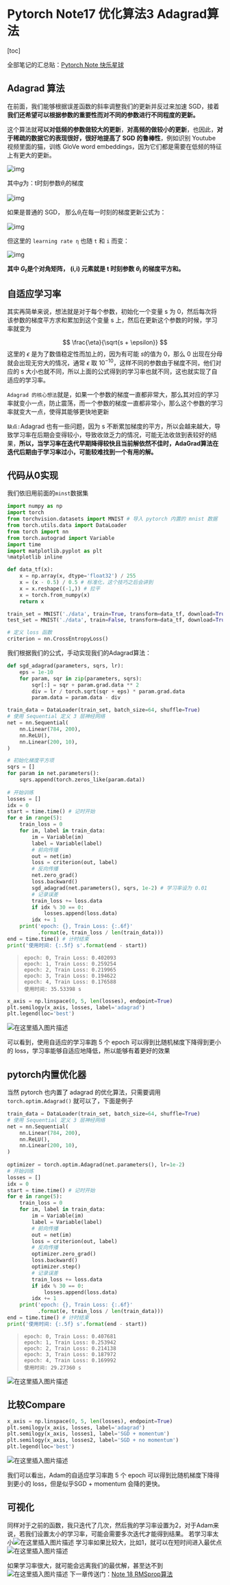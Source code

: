 # Pytorch Note17 优化算法3 Adagrad算法

[toc]

全部笔记的汇总贴：[Pytorch Note 快乐星球](https://blog.csdn.net/weixin_45508265/article/details/117809512)
## Adagrad 算法

在前面，我们能够根据误差函数的斜率调整我们的更新并反过来加速 SGD，接着**我们还希望可以根据参数的重要性而对不同的参数进行不同程度的更新。**

这个算法就**可以对低频的参数做较大的更新**，**对高频的做较小的更新**，也因此，**对于稀疏的数据它的表现很好，很好地提高了 SGD 的鲁棒性**，例如识别 Youtube 视频里面的猫，训练 GloVe word embeddings，因为它们都是需要在低频的特征上有更大的更新。

![img](https://img-blog.csdnimg.cn/img_convert/3cc233cdcdc72d82a1ce409da0a601e3.png#pic_center)

其中$g$为：t时刻参数$\theta_i$的梯度

![img](https://img-blog.csdnimg.cn/img_convert/6e12dfb43e73c4478e7e9ff00d014e2b.png#pic_center)

如果是普通的 SGD， 那么$\theta_i$在每一时刻的梯度更新公式为：

![img](https://img-blog.csdnimg.cn/img_convert/6ef74c2f5cd64cae2499a730d065ce6b.png#pic_center)

但这里的 `learning rate η` 也随 `t` 和 `i` 而变：

![img](https://img-blog.csdnimg.cn/img_convert/d46554628ecdd150ee48517078c153e5.png#pic_center)

**其中 $G_t$是个对角矩阵， (i,i) 元素就是 t 时刻参数 $θ_i$ 的梯度平方和。**



## 自适应学习率

其实再简单来说，想法就是对于每个参数，初始化一个变量 s 为 0，然后每次将该参数的梯度平方求和累加到这个变量 s 上，然后在更新这个参数的时候，学习率就变为

$$
\frac{\eta}{\sqrt{s + \epsilon}}
$$
这里的 $\epsilon$ 是为了数值稳定性而加上的，因为有可能 $s$的值为 0，那么 0 出现在分母就会出现无穷大的情况，通常 $\epsilon$ 取 $10^{-10}$，这样不同的参数由于梯度不同，他们对应的 s 大小也就不同，所以上面的公式得到的学习率也就不同，这也就实现了自适应的学习率。



`Adagrad 的核心想法`就是，如果一个参数的梯度一直都非常大，那么其对应的学习率就变小一点，防止震荡，而一个参数的梯度一直都非常小，那么这个参数的学习率就变大一点，使得其能够更快地更新



`缺点:`Adagrad 也有一些问题，因为 s 不断累加梯度的平方，所以会越来越大，导致学习率在后期会变得较小，导致收敛乏力的情况，可能无法收敛到表较好的结果，**所以，当学习率在迭代早期降得较快且当前解依然不佳时，AdaGrad算法在迭代后期由于学习率过小，可能较难找到⼀个有⽤的解。**





## 代码从0实现

我们依旧用前面的`minst`数据集

```python
import numpy as np
import torch
from torchvision.datasets import MNIST # 导入 pytorch 内置的 mnist 数据
from torch.utils.data import DataLoader
from torch import nn
from torch.autograd import Variable
import time
import matplotlib.pyplot as plt
%matplotlib inline

def data_tf(x):
    x = np.array(x, dtype='float32') / 255
    x = (x - 0.5) / 0.5 # 标准化，这个技巧之后会讲到
    x = x.reshape((-1,)) # 拉平
    x = torch.from_numpy(x)
    return x

train_set = MNIST('./data', train=True, transform=data_tf, download=True) # 载入数据集，申明定义的数据变换
test_set = MNIST('./data', train=False, transform=data_tf, download=True)

# 定义 loss 函数
criterion = nn.CrossEntropyLoss()
```



我们根据我们的公式，手动实现我们的Adagrad算法：

```python
def sgd_adagrad(parameters, sqrs, lr):
    eps = 1e-10
    for param, sqr in zip(parameters, sqrs):
        sqr[:] = sqr + param.grad.data ** 2
        div = lr / torch.sqrt(sqr + eps) * param.grad.data
        param.data = param.data - div
```

```python
train_data = DataLoader(train_set, batch_size=64, shuffle=True)
# 使用 Sequential 定义 3 层神经网络
net = nn.Sequential(
    nn.Linear(784, 200),
    nn.ReLU(),
    nn.Linear(200, 10),
)

# 初始化梯度平方项
sqrs = []
for param in net.parameters():
    sqrs.append(torch.zeros_like(param.data))
    
# 开始训练
losses = []
idx = 0
start = time.time() # 记时开始
for e in range(5):
    train_loss = 0
    for im, label in train_data:
        im = Variable(im)
        label = Variable(label)
        # 前向传播
        out = net(im)
        loss = criterion(out, label)
        # 反向传播
        net.zero_grad()
        loss.backward()
        sgd_adagrad(net.parameters(), sqrs, 1e-2) # 学习率设为 0.01
        # 记录误差
        train_loss += loss.data
        if idx % 30 == 0:
            losses.append(loss.data)
        idx += 1
    print('epoch: {}, Train Loss: {:.6f}'
          .format(e, train_loss / len(train_data)))
end = time.time() # 计时结束
print('使用时间: {:.5f} s'.format(end - start))
```

> ```
> epoch: 0, Train Loss: 0.402093
> epoch: 1, Train Loss: 0.259254
> epoch: 2, Train Loss: 0.219965
> epoch: 3, Train Loss: 0.194622
> epoch: 4, Train Loss: 0.176588
> 使用时间: 35.53398 s
> ```

```python
x_axis = np.linspace(0, 5, len(losses), endpoint=True)
plt.semilogy(x_axis, losses, label='adagrad')
plt.legend(loc='best')
```

![在这里插入图片描述](https://img-blog.csdnimg.cn/20210613150326659.png?x-oss-process=image/watermark,type_ZmFuZ3poZW5naGVpdGk,shadow_10,text_aHR0cHM6Ly9ibG9nLmNzZG4ubmV0L3dlaXhpbl80NTUwODI2NQ==,size_16,color_FFFFFF,t_70#pic_center)

可以看到，使用自适应的学习率跑 5 个 epoch 可以得到比随机梯度下降得到更小的 loss，学习率能够自适应地降低，所以能够有着更好的效果

## pytorch内置优化器

当然 pytorch 也内置了 adagrad 的优化算法，只需要调用 `torch.optim.Adagrad()` 就可以了，下面是例子

```python
train_data = DataLoader(train_set, batch_size=64, shuffle=True)
# 使用 Sequential 定义 3 层神经网络
net = nn.Sequential(
    nn.Linear(784, 200),
    nn.ReLU(),
    nn.Linear(200, 10),
)
 
optimizer = torch.optim.Adagrad(net.parameters(), lr=1e-2)
# 开始训练
losses = []
idx = 0
start = time.time() # 记时开始
for e in range(5):
    train_loss = 0
    for im, label in train_data:
        im = Variable(im)
        label = Variable(label)
        # 前向传播
        out = net(im)
        loss = criterion(out, label)
        # 反向传播
        optimizer.zero_grad()
        loss.backward()
        optimizer.step()
        # 记录误差
        train_loss += loss.data
        if idx % 30 == 0:
            losses.append(loss.data)
        idx += 1
    print('epoch: {}, Train Loss: {:.6f}'
          .format(e, train_loss / len(train_data)))
end = time.time() # 计时结束
print('使用时间: {:.5f} s'.format(end - start))
```

> ```
> epoch: 0, Train Loss: 0.407681
> epoch: 1, Train Loss: 0.253942
> epoch: 2, Train Loss: 0.214138
> epoch: 3, Train Loss: 0.187972
> epoch: 4, Train Loss: 0.169992
> 使用时间: 29.27360 s
> ```

![在这里插入图片描述](https://img-blog.csdnimg.cn/20210613150700787.png?x-oss-process=image/watermark,type_ZmFuZ3poZW5naGVpdGk,shadow_10,text_aHR0cHM6Ly9ibG9nLmNzZG4ubmV0L3dlaXhpbl80NTUwODI2NQ==,size_16,color_FFFFFF,t_70#pic_center)



## 比较Compare

```python
x_axis = np.linspace(0, 5, len(losses), endpoint=True)
plt.semilogy(x_axis, losses, label='adagrad')
plt.semilogy(x_axis, losses1, label='SGD + momentum')
plt.semilogy(x_axis, losses2, label='SGD + no momentum')
plt.legend(loc='best')
```

![在这里插入图片描述](https://img-blog.csdnimg.cn/20210613151242932.png?x-oss-process=image/watermark,type_ZmFuZ3poZW5naGVpdGk,shadow_10,text_aHR0cHM6Ly9ibG9nLmNzZG4ubmV0L3dlaXhpbl80NTUwODI2NQ==,size_16,color_FFFFFF,t_70#pic_center)

我们可以看出，Adam的自适应学习率跑 5 个 epoch 可以得到比随机梯度下降得到更小的 loss，但是似乎SGD + momentum 会降的更快。

## 可视化
同样对于之前的函数，我只迭代了几次，然后我的学习率设置为2，对于Adam来说，若我们设置太小的学习率，可能会需要多次迭代才能得到结果。
若学习率太小![在这里插入图片描述](https://img-blog.csdnimg.cn/20210613201403316.png?x-oss-process=image/watermark,type_ZmFuZ3poZW5naGVpdGk,shadow_10,text_aHR0cHM6Ly9ibG9nLmNzZG4ubmV0L3dlaXhpbl80NTUwODI2NQ==,size_16,color_FFFFFF,t_70#pic_center)
学习率如果比较大，比如1，就可以在短时间进入最优点
![在这里插入图片描述](https://img-blog.csdnimg.cn/20210613201224868.png?x-oss-process=image/watermark,type_ZmFuZ3poZW5naGVpdGk,shadow_10,text_aHR0cHM6Ly9ibG9nLmNzZG4ubmV0L3dlaXhpbl80NTUwODI2NQ==,size_16,color_FFFFFF,t_70)

如果学习率很大，就可能会远离我们的最优解，甚至达不到
![在这里插入图片描述](https://img-blog.csdnimg.cn/2021061320153541.png?x-oss-process=image/watermark,type_ZmFuZ3poZW5naGVpdGk,shadow_10,text_aHR0cHM6Ly9ibG9nLmNzZG4ubmV0L3dlaXhpbl80NTUwODI2NQ==,size_16,color_FFFFFF,t_70)
下一章传送门：[Note 18 RMSprop算法](https://blog.csdn.net/weixin_45508265/article/details/117885569)